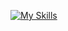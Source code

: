 [![My Skills](https://skillicons.dev/icons?i=java,spring,cs,dotnet&theme=light)](https://skillicons.dev)
